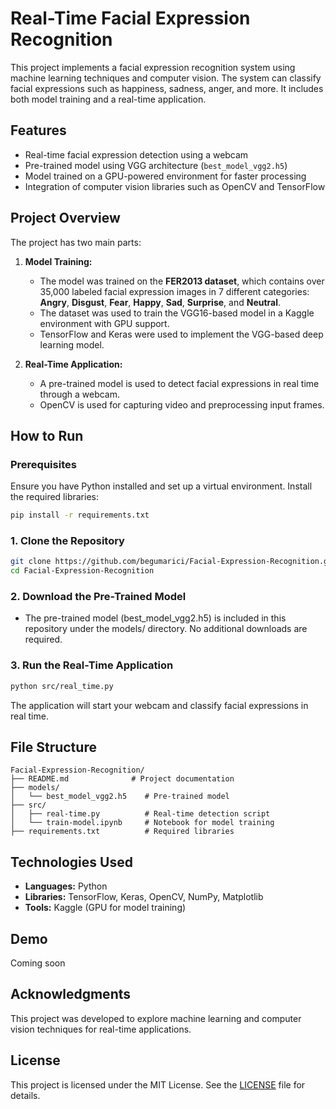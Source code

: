 # Real-Time Facial Expression Recognition

This project implements a facial expression recognition system using machine learning techniques and computer vision. The system can classify facial expressions such as happiness, sadness, anger, and more. It includes both model training and a real-time application.

## Features
- Real-time facial expression detection using a webcam
- Pre-trained model using VGG architecture (`best_model_vgg2.h5`)
- Model trained on a GPU-powered environment for faster processing
- Integration of computer vision libraries such as OpenCV and TensorFlow

## Project Overview

The project has two main parts:
1. **Model Training:**
   - The model was trained on the **FER2013 dataset**, which contains over 35,000 labeled facial expression images in 7 different categories: **Angry**, **Disgust**, **Fear**, **Happy**, **Sad**, **Surprise**, and **Neutral**.
   - The dataset was used to train the VGG16-based model in a Kaggle environment with GPU support.
   - TensorFlow and Keras were used to implement the VGG-based deep learning model.

3. **Real-Time Application:**
   - A pre-trained model is used to detect facial expressions in real time through a webcam.
   - OpenCV is used for capturing video and preprocessing input frames.

## How to Run

### Prerequisites
Ensure you have Python installed and set up a virtual environment. Install the required libraries:
```bash
pip install -r requirements.txt
```

### 1. Clone the Repository
```bash
git clone https://github.com/begumarici/Facial-Expression-Recognition.git
cd Facial-Expression-Recognition
```

### 2. Download the Pre-Trained Model
- The pre-trained model (best_model_vgg2.h5) is included in this repository under the models/ directory. No additional downloads are required.


### 3. Run the Real-Time Application
```bash
python src/real_time.py
```

The application will start your webcam and classify facial expressions in real time.

## File Structure
```
Facial-Expression-Recognition/
├── README.md              # Project documentation
├── models/
│   └── best_model_vgg2.h5    # Pre-trained model
├── src/
│   ├── real-time.py          # Real-time detection script
│   └── train-model.ipynb     # Notebook for model training
├── requirements.txt          # Required libraries
```

## Technologies Used
- **Languages:** Python
- **Libraries:** TensorFlow, Keras, OpenCV, NumPy, Matplotlib
- **Tools:** Kaggle (GPU for model training)

## Demo
Coming soon

## Acknowledgments
This project was developed to explore machine learning and computer vision techniques for real-time applications.

## License
This project is licensed under the MIT License. See the [LICENSE](LICENSE) file for details.
